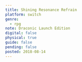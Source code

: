 ```yaml
---
title: Shining Resonance Refrain
platform: switch
genre:
  - rpg
note: Draconic Launch Edition
digital: false
physical: true
guide: false
pending: false
posted: 2018-08-14
---
```


